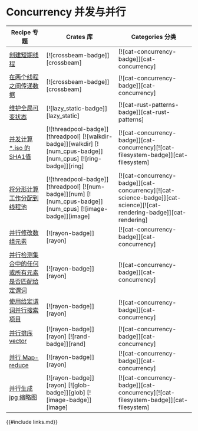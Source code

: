 # Concurrency 并发与并行

| Recipe 专题 | Crates 库 | Categories 分类 |
|--------|--------|------------|
| [创建短期线程][ex-crossbeam-spawn] | [![crossbeam-badge]][crossbeam] | [![cat-concurrency-badge]][cat-concurrency] |
| [在两个线程之间传递数据][ex-crossbeam-spsc] | [![crossbeam-badge]][crossbeam] | [![cat-concurrency-badge]][cat-concurrency] |
| [维护全局可变状态][ex-global-mut-state] | [![lazy_static-badge]][lazy_static] | [![cat-rust-patterns-badge]][cat-rust-patterns] |
| [并发计算  *.iso 的 SHA1值][ex-threadpool-walk] | [![threadpool-badge]][threadpool] [![walkdir-badge]][walkdir] [![num_cpus-badge]][num_cpus] [![ring-badge]][ring] | [![cat-concurrency-badge]][cat-concurrency][![cat-filesystem-badge]][cat-filesystem] |
| [将分形计算工作分配到线程池][ex-threadpool-fractal] | [![threadpool-badge]][threadpool] [![num-badge]][num] [![num_cpus-badge]][num_cpus] [![image-badge]][image] | [![cat-concurrency-badge]][cat-concurrency][![cat-science-badge]][cat-science][![cat-rendering-badge]][cat-rendering] |
| [并行修改数组元素][ex-rayon-iter-mut] | [![rayon-badge]][rayon] | [![cat-concurrency-badge]][cat-concurrency] |
| [并行检测集合中的任何或所有元素是否匹配给定谓词][ex-rayon-any-all] | [![rayon-badge]][rayon] | [![cat-concurrency-badge]][cat-concurrency] |
| [使用给定谓词并行搜索项目][ex-rayon-parallel-search] | [![rayon-badge]][rayon] | [![cat-concurrency-badge]][cat-concurrency] |
| [并行排序 vector][ex-rayon-parallel-sort] | [![rayon-badge]][rayon] [![rand-badge]][rand] | [![cat-concurrency-badge]][cat-concurrency] |
| [并行 Map-reduce ][ex-rayon-map-reduce] | [![rayon-badge]][rayon] | [![cat-concurrency-badge]][cat-concurrency] |
| [并行生成 jpg 缩略图][ex-rayon-thumbnails] | [![rayon-badge]][rayon] [![glob-badge]][glob] [![image-badge]][image] | [![cat-concurrency-badge]][cat-concurrency][![cat-filesystem-badge]][cat-filesystem] |


[ex-crossbeam-spawn]: concurrency/threads.html#spawn-a-short-lived-thread
[ex-crossbeam-spsc]: concurrency/threads.html#pass-data-between-two-threads
[ex-global-mut-state]: concurrency/threads.html#maintain-global-mutable-state
[ex-threadpool-walk]: concurrency/threads.html#calculate-sha1-sum-of-iso-files-concurrently
[ex-threadpool-fractal]: concurrency/threads.html#draw-fractal-dispatching-work-to-a-thread-pool
[ex-rayon-iter-mut]: concurrency/parallel.html#mutate-the-elements-of-an-array-in-parallel
[ex-rayon-any-all]: concurrency/parallel.html#test-in-parallel-if-any-or-all-elements-of-a-collection-match-a-given-predicate
[ex-rayon-parallel-search]: concurrency/parallel.html#search-items-using-given-predicate-in-parallel
[ex-rayon-parallel-sort]: concurrency/parallel.html#sort-a-vector-in-parallel
[ex-rayon-map-reduce]: concurrency/parallel.html#map-reduce-in-parallel
[ex-rayon-thumbnails]: concurrency/parallel.html#generate-jpg-thumbnails-in-parallel

{{#include links.md}}
